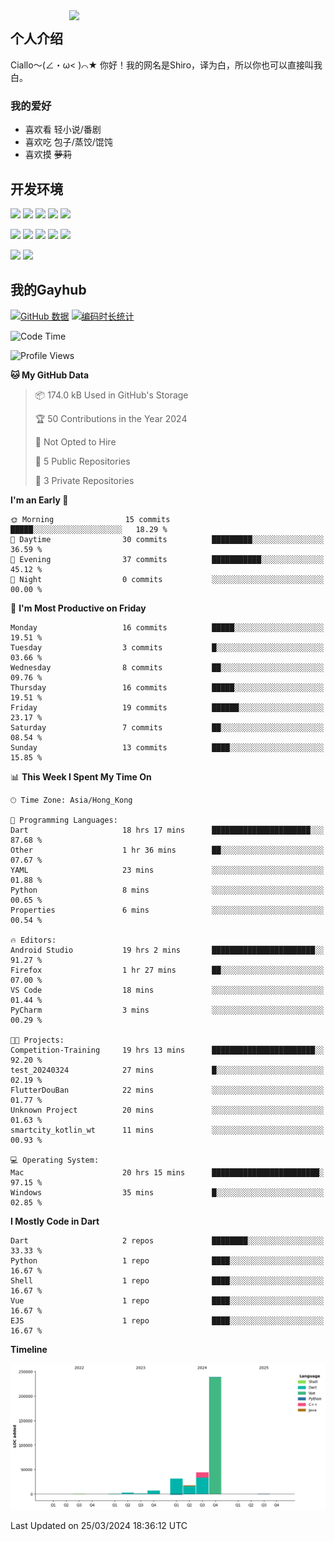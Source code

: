 <img align='right' src='https://img2.moeblog.vip/images/eCva.png' width='410px'>

## 个人介绍
Ciallo～(∠・ω< )⌒★ 你好！我的网名是Shiro，译为白，所以你也可以直接叫我白。

### 我的爱好

* 喜欢看 轻小说/番剧
* 喜欢吃 包子/蒸饺/馄饨
* 喜欢摸 ~~萝莉~~

## 开发环境
[![](https://img.shields.io/badge/Windows-11-blue?style=flat-square&logo=windows&logoColor=white)](https://www.microsoft.com/windows/get-windows-11)
[![](https://img.shields.io/badge/Macos-Sonoma-black?style=flat-square&logo=apple&logoColor=white)](https://www.apple.com/hk/en/macos/sonoma/)
[![](https://img.shields.io/badge/Debian-12-d0024d?style=flat-square&logo=debian&logoColor=white)](https://www.debian.org/)
[![](https://img.shields.io/badge/AlmaLinux-9-0f4266?style=flat-square&logo=almalinux&logoColor=white)](https://almalinux.org/)
[![](https://img.shields.io/badge/Windows%20Server-2012-blue?style=flat-square&logo=windows&logoColor=white)](https://www.microsoft.com/windows-server)

[![](https://img.shields.io/badge/Vivobook-PRO_16-f45a00?style=flat-square&logo=RepublicofGamers&logoColor=white)](https://www.asus.com.cn/laptops/for-creators/vivobook/vivobook-pro-16-oled-k6602/)
[![](https://img.shields.io/badge/Mac_Studio-M1_Max-black?style=flat-square&logo=apple&logoColor=white)](https://www.apple.com/hk/en/mac-studio/)
[![](https://img.shields.io/badge/Mi-MIX4-f45a00?style=flat-square&logo=xiaomi&logoColor=white)](https://www.mi.com/)
[![](https://img.shields.io/badge/SONY-WF1000XM4-f3c74a?style=flat-square)](https://www.sony.com.hk/zh/headphones/products/wf-1000xm4)
[![](https://img.shields.io/badge/Yubikey-5_NFC-9bc930?style=flat-square&logo=yubico&logoColor=9bc930)](https://www.yubico.com/hk/product/yubikey-5-nfc/)

[![](https://img.shields.io/badge/IDE-Visual_Studio_Code-blue?style=flat-square&logo=visual-studio-code&logoColor=white)](https://code.visualstudio.com/)
[![](https://img.shields.io/badge/IDE-JetBrains-black?style=flat-square&logo=jetbrains&logoColor=white)](https://code.visualstudio.com/)
## 我的Gayhub
[![GitHub 数据](https://github-readme-stats.vercel.app/api?username=verymoe)]()
[![编码时长统计](https://github-readme-stats.vercel.app/api/wakatime?username=shiro)]()

<!--START_SECTION:waka-->
![Code Time](http://img.shields.io/badge/Code%20Time-353%20hrs%2050%20mins-blue)

![Profile Views](http://img.shields.io/badge/Profile%20Views-1-blue)

**🐱 My GitHub Data** 

> 📦 174.0 kB Used in GitHub's Storage 
 > 
> 🏆 50 Contributions in the Year 2024
 > 
> 🚫 Not Opted to Hire
 > 
> 📜 5 Public Repositories 
 > 
> 🔑 3 Private Repositories 
 > 
**I'm an Early 🐤** 

```text
🌞 Morning                15 commits          █████░░░░░░░░░░░░░░░░░░░░   18.29 % 
🌆 Daytime                30 commits          █████████░░░░░░░░░░░░░░░░   36.59 % 
🌃 Evening                37 commits          ███████████░░░░░░░░░░░░░░   45.12 % 
🌙 Night                  0 commits           ░░░░░░░░░░░░░░░░░░░░░░░░░   00.00 % 
```
📅 **I'm Most Productive on Friday** 

```text
Monday                   16 commits          █████░░░░░░░░░░░░░░░░░░░░   19.51 % 
Tuesday                  3 commits           █░░░░░░░░░░░░░░░░░░░░░░░░   03.66 % 
Wednesday                8 commits           ██░░░░░░░░░░░░░░░░░░░░░░░   09.76 % 
Thursday                 16 commits          █████░░░░░░░░░░░░░░░░░░░░   19.51 % 
Friday                   19 commits          ██████░░░░░░░░░░░░░░░░░░░   23.17 % 
Saturday                 7 commits           ██░░░░░░░░░░░░░░░░░░░░░░░   08.54 % 
Sunday                   13 commits          ████░░░░░░░░░░░░░░░░░░░░░   15.85 % 
```


📊 **This Week I Spent My Time On** 

```text
🕑︎ Time Zone: Asia/Hong_Kong

💬 Programming Languages: 
Dart                     18 hrs 17 mins      ██████████████████████░░░   87.68 % 
Other                    1 hr 36 mins        ██░░░░░░░░░░░░░░░░░░░░░░░   07.67 % 
YAML                     23 mins             ░░░░░░░░░░░░░░░░░░░░░░░░░   01.88 % 
Python                   8 mins              ░░░░░░░░░░░░░░░░░░░░░░░░░   00.65 % 
Properties               6 mins              ░░░░░░░░░░░░░░░░░░░░░░░░░   00.54 % 

🔥 Editors: 
Android Studio           19 hrs 2 mins       ███████████████████████░░   91.27 % 
Firefox                  1 hr 27 mins        ██░░░░░░░░░░░░░░░░░░░░░░░   07.00 % 
VS Code                  18 mins             ░░░░░░░░░░░░░░░░░░░░░░░░░   01.44 % 
PyCharm                  3 mins              ░░░░░░░░░░░░░░░░░░░░░░░░░   00.29 % 

🐱‍💻 Projects: 
Competition-Training     19 hrs 13 mins      ███████████████████████░░   92.20 % 
test_20240324            27 mins             █░░░░░░░░░░░░░░░░░░░░░░░░   02.19 % 
FlutterDouBan            22 mins             ░░░░░░░░░░░░░░░░░░░░░░░░░   01.77 % 
Unknown Project          20 mins             ░░░░░░░░░░░░░░░░░░░░░░░░░   01.63 % 
smartcity_kotlin_wt      11 mins             ░░░░░░░░░░░░░░░░░░░░░░░░░   00.93 % 

💻 Operating System: 
Mac                      20 hrs 15 mins      ████████████████████████░   97.15 % 
Windows                  35 mins             █░░░░░░░░░░░░░░░░░░░░░░░░   02.85 % 
```

**I Mostly Code in Dart** 

```text
Dart                     2 repos             ████████░░░░░░░░░░░░░░░░░   33.33 % 
Python                   1 repo              ████░░░░░░░░░░░░░░░░░░░░░   16.67 % 
Shell                    1 repo              ████░░░░░░░░░░░░░░░░░░░░░   16.67 % 
Vue                      1 repo              ████░░░░░░░░░░░░░░░░░░░░░   16.67 % 
EJS                      1 repo              ████░░░░░░░░░░░░░░░░░░░░░   16.67 % 
```



**Timeline**

![Lines of Code chart](https://raw.githubusercontent.com/verymoe/verymoe/main/assets/bar_graph.png)


 Last Updated on 25/03/2024 18:36:12 UTC
<!--END_SECTION:waka-->
